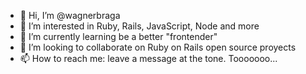 - 👋 Hi, I’m @wagnerbraga
- 👀 I’m interested in Ruby, Rails, JavaScript, Node and more
- 🌱 I’m currently learning be a better "frontender"
- 💞️ I’m looking to collaborate on Ruby on Rails open source proyects
- 📫 How to reach me: leave a message at the tone. Tooooooo...

<!---
wagnerbraga/wagnerbraga is a ✨ special ✨ repository because its `README.md` (this file) appears on your GitHub profile.
You can click the Preview link to take a look at your changes.
--->
